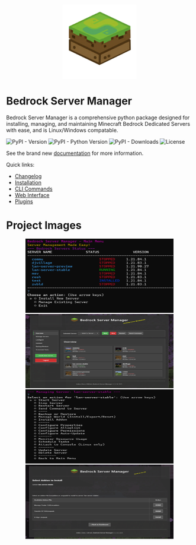 <div style="text-align: center;">
    <img src="https://raw.githubusercontent.com/dmedina559/bedrock-server-manager/main/src/bedrock_server_manager/web/static/image/icon/favicon.svg" alt="ICON" width="200" height="200">
</div> 

# Bedrock Server Manager

Bedrock Server Manager is a comprehensive python package designed for installing, managing, and maintaining Minecraft Bedrock Dedicated Servers with ease, and is Linux/Windows compatable.

<img alt="PyPI - Version" src="https://img.shields.io/pypi/v/bedrock-server-manager?link=https%3A%2F%2Fpypi.org%2Fproject%2Fbedrock-server-manager%2F"> <img alt="PyPI - Python Version" src="https://img.shields.io/pypi/pyversions/bedrock-server-manager"> <img alt="PyPI - Downloads" src="https://static.pepy.tech/badge/bedrock-server-manager"> <img alt="License" src="https://img.shields.io/github/license/dmedina559/bedrock-server-manager">

See the brand new [documentation](https://bedrock-server-manager.readthedocs.io/en/latest/) for more information.

Quick links:

- [Changelog](https://bedrock-server-manager.readthedocs.io/en/latest/changelog.html)
- [Installation](https://bedrock-server-manager.readthedocs.io/en/latest/general/introduction.html#prerequisites)
- [CLI Commands](https://bedrock-server-manager.readthedocs.io/en/latest/cli/commands.html)
- [Web Interface](https://bedrock-server-manager.readthedocs.io/en/latest/web/general.html)
- [Plugins](https://bedrock-server-manager.readthedocs.io/en/latest/plugins/introduction.html)

# Project Images

<div style="text-align: center;">
    <img src="https://raw.githubusercontent.com/dmedina559/bedrock-server-manager/main/docs/images/cli_menu.png" alt="ICON" width="400" height="200">
</div> 

<div style="text-align: center;">
    <img src="https://raw.githubusercontent.com/dmedina559/bedrock-server-manager/main/docs/images/main_index.png" alt="ICON" width="400" height="200">
</div> 

<div style="text-align: center;">
    <img src="https://raw.githubusercontent.com/dmedina559/bedrock-server-manager/main/docs/images/cli_manage_server_menu.png" alt="ICON" width="400" height="200">
</div> 

<div style="text-align: center;">
    <img src="https://raw.githubusercontent.com/dmedina559/bedrock-server-manager/main/docs/images/web_install_addons.png" alt="ICON" width="400" height="200">
</div> 

